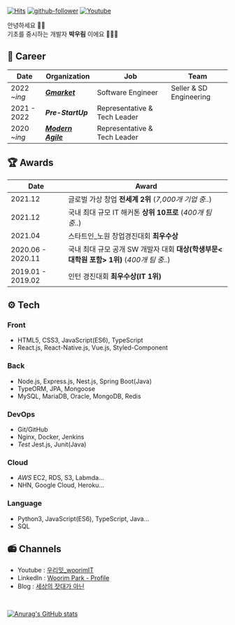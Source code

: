 [![Hits](https://hits.seeyoufarm.com/api/count/incr/badge.svg?url=https%3A%2F%2Fgithub.com%2Fwoorim960&count_bg=%2379C83D&title_bg=%23555555&icon=&icon_color=%23E7E7E7&title=hits&edge_flat=false)](https://)
[![github-follower](https://img.shields.io/github/followers/woorim960?style=social)](https://github.com/woorim960)
[![Youtube](https://img.shields.io/youtube/channel/subscribers/UCS0F25vig_sPIQXMiK8IdSg?style=social&link=https://www.youtube.com/channel/UCS0F25vig_sPIQXMiK8IdSg)](https://www.youtube.com/channel/UCS0F25vig_sPIQXMiK8IdSg)

안녕하세요 👋🏻  
기초를 중시하는 개발자 **박우림** 이에요 🧑🏻‍💻 

## 💼 Career
| Date | Organization | Job | Team |
| - | - | - | - |
| 2022 *~ing* | ***[Gmarket](https://gmarketcareers.com/)*** | Software Engineer | Seller & SD Engineering |
| 2021 - 2022 | ***Pre-StartUp*** | Representative & Tech Leader |  |
| 2020 *~ing* | ***[Modern Agile](https://modern-agile-official-client.vercel.app/)*** | Representative & Tech Leader | |

## 🏆 Awards
| Date | Award |
| - | - |
| 2021.12 | 글로벌 가상 창업 **전세계 2위** (<i>7,000개 기업 중..</i>) |
| 2021.12 | 국내 최대 규모 IT 해커톤 **상위 10프로** (<i>400개 팀 중..</i>) |
| 2021.04 | 스타트인_노원 창업경진대회 **최우수상** |
| 2020.06 - 2020.11 | 국내 최대 규모 공개 SW 개발자 대회 **대상(학생부문<대학원 포함> 1위)** (<i>400개 팀 중..</i>) |
| 2019.01 - 2019.02 | 인턴 경진대회 **최우수상(IT 1위)** |

## ⚙️ Tech
### Front
- HTML5, CSS3, JavaScript(ES6), TypeScript
- React.js, React-Native.js, Vue.js, Styled-Component

### Back
- Node.js, Express.js, Nest.js, Spring Boot(Java)
- TypeORM, JPA, Mongoose
- MySQL, MariaDB, Oracle, MongoDB, Redis

### DevOps
- Git/GitHub
- Nginx, Docker, Jenkins
- *Test* Jest.js, Junit(Java)

### Cloud
- *AWS* EC2, RDS, S3, Labmda...
- NHN, Google Cloud, Heroku...

### Language
- Python3, JavaScript(ES6), TypeScript, Java...
- SQL

## 📻 Channels
- Youtube : [우리밋_woorimIT](https://www.youtube.com/channel/UCS0F25vig_sPIQXMiK8IdSg)
- LinkedIn : [Woorim Park - Profile](https://www.linkedin.com/in/woorim-park-003b51216/)
- Blog : [세상의 잣대가 아닌](https://blog.naver.com/dnfla420)

<br>

[![Anurag's GitHub stats](https://github-readme-stats.vercel.app/api?username=woorim960&theme=merko)](https://github.com/anuraghazra/github-readme-stats)

